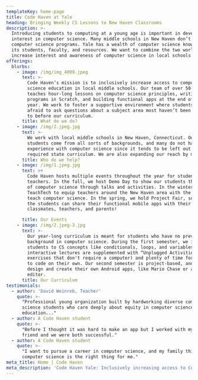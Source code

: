 ```yaml
---
templateKey: home-page
title: Code Haven at Yale
heading: Bringing Weekly CS Lessons to New Haven Classrooms
description: >-
  Introducing students to computing at a young age is important in developing
  interest in computer science. Many middle schools in New Haven don’t have
  computer science programs. Yale has a wealth of computer science knowledge in
  its students, faculty, and resources. We want to combine the two worlds and
  increase interest and awareness of computer science in local schools.
offerings:
  blurbs:
    - image: /img/img_4009.jpeg
      text: >-
        Code Haven’s mission is to inclusively increase access to computer
        science education in local middle schools. Our team of over 50 mentors
        teaches hour-long lessons on computer science principles, writing
        programs in Scratch, and building functional apps at the end of the
        year. We work to foster a supportive environment where students aren’t
        afraid to ask questions about a subject area most haven’t been exposed
        to before our curriculum.
      title: What do we do?
    - image: /img/2.jpeg.jpg
      text: >-
        We work with local middle schools in New Haven, Connecticut. Our
        students come from all sorts of backgrounds, and many do not have
        experience with computer science since it tends to be left out of the
        required state curriculum. We are also expanding our reach by making our curriculum available online: check it out by clicking on "Curriculum" in the navigation bar!
      title: Who do we help?
    - image: /img/1.jpeg.jpg
      text: >+
        Code Haven hosts multiple events throughout the year for students and
        teachers. In the fall, we host Demo Day to show our students the world
        of computer science through talks and activities. In the winter, we host
        TeachTech to equip teachers around the New Haven area with the tools to
        teach computer science. In the spring, we hold Project Fair, so all of
        the students can share their functional mobile apps with their
        classmates, teachers, and parents!

      title: Our Events
    - image: /img/2.jpeg-3.jpg
      text: >-
        Our year-long curriculum is meant for students who have no previous
        background in computer science. During the first semester, we introduce
        students to CS concepts like conditionals, loops, and variables. Our
        interactive lectures are supplemented with “Unplugged Activities” (fun
        exercises that don't require a computer) and plenty of time for students
        to code on their own. Our second semester is project-based, and students
        design and create their own Android apps, like Mario Chase or a photo
        editor.
      title: Our Curriculum
testimonials:
  - author: 'David Weinreb, Teacher'
    quote: >-
      "Professional young organization built by hardworking diverse computer
      science students who care deeply about equity in computer science
      education..."
  - author: A Code Haven student
    quote: >-
      "Before I thought it was hard to make an app but I worked with my best
      friend and we were both successful."
  - author: A Code Haven student
    quote: >-
      "I want to pursue a career in computer science, and my family thinks
      computer science is the right thing for me."
meta_title: Home | Code Haven
meta_description: 'Code Haven Yale: Inclusively increasing access to Computer Science Education'
---
```


